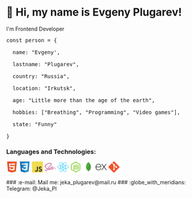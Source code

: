 # 👋 Hi, my name is **Evgeny Plugarev**!
I'm Frontend Developer
<pre>const person = {<br/>
  name: "Evgeny',<br/>
  lastname: "Plugarev",<br/>
  country: "Russia",<br/>
  location: "Irkutsk",<br/>
  age: "Little more than the age of the earth",<br/>
  hobbies: ["Breathing", "Programming", "Video games"],<br/>
  state: "Funny"<br/>
}
</pre>
### Languages and Technologies:
<p align="left">
<img src=https://raw.githubusercontent.com/devicons/devicon/master/icons/html5/html5-original.svg alt=html5 width="30" height="30"/>
<img src=https://raw.githubusercontent.com/devicons/devicon/master/icons/css3/css3-original.svg alt=css3 width="30" height="30"/>
<img src=https://raw.githubusercontent.com/devicons/devicon/master/icons/javascript/javascript-original.svg alt=javascript width="30" height="30"/>
<img src=https://raw.githubusercontent.com/devicons/devicon/master/icons/sass/sass-original.svg alt=sass width="30" height="30"/>
<img src=https://raw.githubusercontent.com/devicons/devicon/master/icons/react/react-original.svg alt=react width="30" height="30"/>
<img src=https://raw.githubusercontent.com/devicons/devicon/master/icons/nodejs/nodejs-original.svg alt=nodejs width="30" height="30"/>
<img src=https://raw.githubusercontent.com/devicons/devicon/master/icons/mongodb/mongodb-original.svg alt=mongodb width="30" height="30"/>
<img src=https://raw.githubusercontent.com/devicons/devicon/master/icons/express/express-original.svg alt=express width="30" height="30"/>
<img src=https://raw.githubusercontent.com/devicons/devicon/master/icons/git/git-original.svg alt=git width="30" height="30"/>
</p>
### :e-mail: Mail me: jeka_plugarev@mail.ru
### :globe_with_meridians: Telegram: @Jeka_Pl
